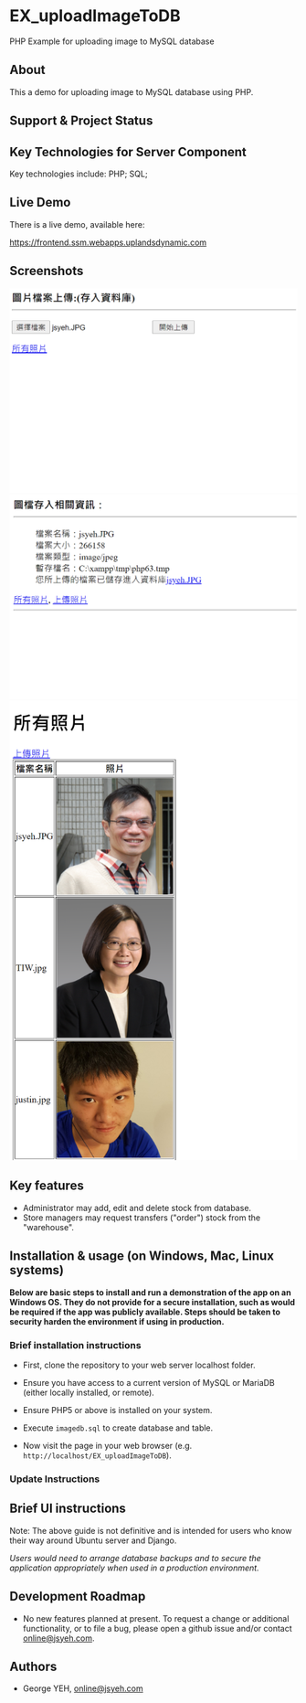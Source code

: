 # EX_uploadImageToDB
PHP Example for uploading image to MySQL database 



## About

This a demo for uploading image to MySQL database using PHP. 

## Support & Project Status





## Key Technologies for Server Component

Key technologies include: PHP; SQL; 

## Live Demo

There is a live demo, available here:

https://frontend.ssm.webapps.uplandsdynamic.com



## Screenshots

![Screenshot 1](./meta/img/screenshot_001.png?raw=true)
![Screenshot 2](./meta/img/screenshot_002.png?raw=true)
![Screenshot 3](./meta/img/screenshot_003.png?raw=true)


## Key features

- Administrator may add, edit and delete stock from database.
- Store managers may request transfers ("order") stock from the "warehouse".


 
 


## Installation & usage (on Windows, Mac, Linux systems)

__Below are basic steps to install and run a demonstration of the app on an Windows OS. They do not provide for a secure installation, such as would be required if the app was publicly available. Steps should be taken to security harden the environment if using in production.__

### Brief installation instructions

- First, clone the repository to your web server localhost folder.

- Ensure you have access to a current version of MySQL or MariaDB (either locally installed, or remote).

- Ensure PHP5 or above is installed on your system.

- Execute `imagedb.sql` to create database and table.

- Now visit the page in your web browser (e.g. `http://localhost/EX_uploadImageToDB`).


### Update Instructions



## Brief UI instructions



Note: The above guide is not definitive and is intended for users who know their way around Ubuntu server and Django.

*Users would need to arrange database backups and to secure the application appropriately when used in a production environment.*

## Development Roadmap

- No new features planned at present. To request a change or additional functionality, or to file a bug, please open a github issue and/or contact online@jsyeh.com.

## Authors

- George YEH, online@jsyeh.com